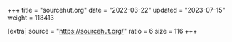 +++
title = "sourcehut.org"
date = "2022-03-22"
updated = "2023-07-15"
weight = 118413

[extra]
source = "https://sourcehut.org/"
ratio = 6
size = 116
+++
